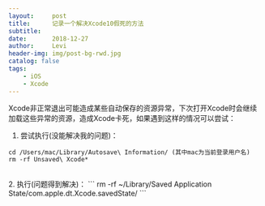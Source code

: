 ```yaml
---
layout:     post
title:      记录一个解决Xcode10假死的方法
subtitle:   
date:       2018-12-27
author:     Levi
header-img: img/post-bg-rwd.jpg
catalog: false
tags:
    - iOS
    - Xcode
---
```

Xcode非正常退出可能造成某些自动保存的资源异常，下次打开Xcode时会继续加载这些异常的资源，造成Xcode卡死，如果遇到这样的情况可以尝试：

1. 尝试执行(没能解决我的问题)：
```
cd /Users/mac/Library/Autosave\ Information/ (其中mac为当前登录用户名)
rm -rf Unsaved\ Xcode*
```
<br/>
2. 执行(问题得到解决)：
```
rm -rf ~/Library/Saved Application State/com.apple.dt.Xcode.savedState/
```
